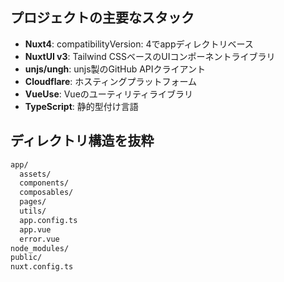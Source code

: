 ## プロジェクトの主要なスタック

- **Nuxt4**: compatibilityVersion: 4でappディレクトリベース
- **NuxtUI v3**: Tailwind CSSベースのUIコンポーネントライブラリ
- **unjs/ungh**: unjs製のGitHub APIクライアント
- **Cloudflare**: ホスティングプラットフォーム
- **VueUse**: Vueのユーティリティライブラリ
- **TypeScript**: 静的型付け言語

## ディレクトリ構造を抜粋

```bash
app/
  assets/
  components/
  composables/
  pages/
  utils/
  app.config.ts
  app.vue
  error.vue
node_modules/
public/
nuxt.config.ts
```
